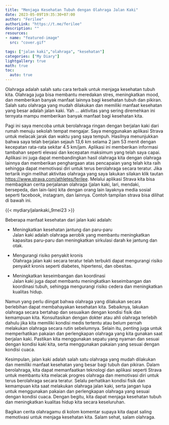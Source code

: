 ```yaml
---
title: "Menjaga Kesehatan Tubuh dengan Olahraga Jalan Kaki"
date: 2023-05-09T19:35:30+07:00
author: "Ferilee"
authorLink: "https://t.me/ferilee"
description: ""
resources:
- name: "featured-image"
  src: "cover.gif"

tags: ["jalan kaki","olahraga", "kesehatan"]
categories: ["My Diary"]
lightgallery: true
math: true
toc:
  auto: true
---
```

Olahraga adalah salah satu cara terbaik untuk menjaga kesehatan tubuh kita. Olahraga juga bisa membantu meredakan stres, meningkatkan mood, dan memberikan banyak manfaat lainnya bagi kesehatan tubuh dan pikiran. Salah satu olahraga yang mudah dilakukan dan memiliki manfaat kesehatan yang besar adalah jalan kaki. Yah ... aktivitas yang sering diremehkan ini ternyata mampu memberikan banyak manfaat bagi kesehatan kita.

Pagi ini saya mencoba untuk berolahraga ringan dengan berjalan kaki dari rumah menuju sekolah tempat mengajar. Saya menggunakan aplikasi Strava untuk melacak jarak dan waktu yang saya tempuh. Hasilnya menunjukkan bahwa saya telah berjalan sejauh 13,6 km selama 2 jam 53 menit dengan kecepatan rata-rata sekitar 4.5 km/jam. Aplikasi ini memberikan informasi tambahan seperti elevasi dan kecepatan maksimum yang telah saya capai. Aplikasi ini juga dapat membandingkan hasil olahraga kita dengan olahraga lainnya dan memberikan penghargaan atas pencapaian yang telah kita raih sehingga dapat memotivasi diri untuk terus berolahraga secara teratur. Jika tertarik ingin melihat aktivitas olahraga yang saya lakukan silakan klik tautan https://www.strava.com/athletes/ferilee. Melalui aplikasi Strava kita bisa membagikan cerita perjalanan olahraga (jalan kaki, lari, mendaki, bersepeda, dan lain-lain) kita dengan orang lain layaknya media sosial seperti facebook, instagram, dan lainnya. Contoh tampilan strava bisa dilihat di bawah ini.

{{< mydiary/jalankaki_9mei23 >}}

Beberapa manfaat kesehatan dari jalan kaki adalah:

* Meningkatkan kesehatan jantung dan paru-paru \
Jalan kaki adalah olahraga aerobik yang membantu meningkatkan kapasitas paru-paru dan meningkatkan sirkulasi darah ke jantung dan otak.

* Mengurangi risiko penyakit kronis \
Olahraga jalan kaki secara teratur telah terbukti dapat mengurangi risiko penyakit kronis seperti diabetes, hipertensi, dan obesitas.

* Meningkatkan keseimbangan dan koordinasi \
Jalan kaki juga dapat membantu meningkatkan keseimbangan dan koordinasi tubuh, sehingga mengurangi risiko cedera dan meningkatkan kualitas hidup.

Namun yang perlu diingat bahwa olahraga yang dilakukan secara berlebihan dapat membahayakan kesehatan kita. Sebaiknya, lakukan olahraga secara bertahap dan sesuaikan dengan kondisi fisik dan kemampuan kita. Konsultasikan dengan dokter atau ahli olahraga terlebih dahulu jika kita memiliki kondisi medis tertentu atau belum pernah melakukan olahraga secara rutin sebelumnya. Selain itu, penting juga untuk memperhatikan pakaian dan perlengkapan olahraga yang kita gunakan saat berjalan kaki. Pastikan kita menggunakan sepatu yang nyaman dan sesuai dengan kondisi kaki kita, serta menggunakan pakaian yang sesuai dengan kondisi cuaca.

Kesimpulan, jalan kaki adalah salah satu olahraga yang mudah dilakukan dan memiliki manfaat kesehatan yang besar bagi tubuh dan pikiran. Dalam berolahraga, kita dapat memanfaatkan teknologi dan aplikasi seperti Strava untuk membantu kita melacak progres olahraga dan memotivasi diri untuk terus berolahraga secara teratur. Selalu perhatikan kondisi fisik dan kemampuan kita saat melakukan olahraga jalan kaki, serta jangan lupa untuk menggunakan pakaian dan perlengkapan olahraga yang sesuai dengan kondisi cuaca. Dengan begitu, kita dapat menjaga kesehatan tubuh dan meningkatkan kualitas hidup kita secara keseluruhan.

Bagikan cerita olahragamu di kolom komentar supaya kita dapat saling memotivasi untuk menjaga kesehatan kita.
Salam sehat, salam olahraga.
